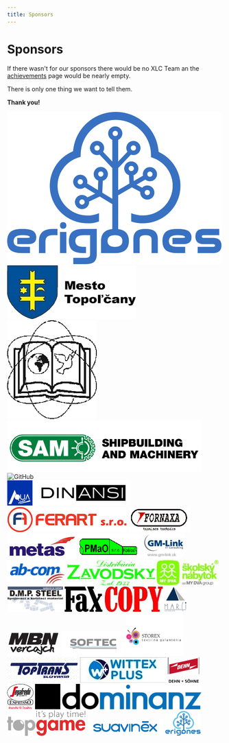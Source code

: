 ```yaml
---
title: Sponsors
---
```


# Sponsors

If there wasn't for our sponsors there would be no XLC Team an the
[achievements](/achievements) page would be nearly empty.

There is only one thing we want to tell them.

**Thank you!**

<div id="sponsors_top">
    <img src="/img/sponsors/erigones_big_as_deserved.png" alt="Erigones">
    <img src="/img/sponsors/topolcany.jpg" alt="Mesto Topoľčany">
    <img src="/img/sponsors/tribecska.png" alt="Základná škola Tribečská">
    <img src="/img/sponsors/sam.png" alt="SAM - Shipbuilding and Machinery">
    <img src="https://github.global.ssl.fastly.net/images/modules/logos_page/Octocat.png" style="width: 200px;" alt="GitHub">
</div>

<div id="sponsors_scroller">
    <img src="/img/sponsors/aquaclean.png" alt="Aquaclean">
    <img src="/img/sponsors/dinansi.jpg" alt="Dinansi">
    <img src="/img/sponsors/ferart.jpg" alt="Ferart">
    <img src="/img/sponsors/fornaxa.png" alt="Fornaxa">
    <img src="/img/sponsors/metas.jpg" alt="Metas">
    <img src="/img/sponsors/pmao.png" alt="Pmao">
    <img src="/img/sponsors/gmlink.jpg" alt="GM-Link">
    <img src="/img/sponsors/abcom.jpeg" alt="ab-com shop">
    <img src="/img/sponsors/zavodsky.jpg" alt="Distribúcia Závodský">
    <img src="/img/sponsors/mydva.jpg" alt="My Dva Group">
    <img src="/img/sponsors/dmpsteel.JPG" alt="D.M.P. STEEL">
    <img src="/img/sponsors/faxcopy.jpg" alt="FaxCOPY">
    <img src="/img/sponsors/marci.jpg" alt="Marci">
    <img src="/img/sponsors/mbnvercajch.jpg" alt="MBN vercajch">
    <img src="/img/sponsors/softec.png" alt="SOFTEC">
    <img src="/img/sponsors/storex.png" alt="STOREX">
    <img src="/img/sponsors/toptrans.png" alt="TopTrans">
    <img src="/img/sponsors/wittexplus.JPG" alt="WITTEX PLUS">
    <img src="/img/sponsors/dehnsohne.png" alt="DEHN + SOHNE">
    <img src="/img/sponsors/segafredo.png" alt="Segafredo Topoľčany">
    <img src="/img/sponsors/dominanz.png" alt="Dominanz">
    <img src="/img/sponsors/topgame.png" alt="TopGame">
    <img src="/img/sponsors/suavinex.png" alt="suavinex">
    <img src="/img/sponsors/erigones.png" alt="erigones">
</div>

<script src="/js/libs/imageScroller.js"></script>
<script>
    $(document).ready(function(){
        $("#sponsors_scroller").imageScroller( {
       	    direction:'left',
       	    speed:'5000'
        });
    });
</script>
